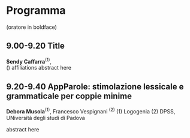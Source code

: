 #  Programma
(oratore in boldface)

## 9.00-9.20 Title
**Sendy Caffarra**<sup>(1)</sup>,  
()  affiliations 
abstract here 


## 9.20-9.40 AppParole: stimolazione lessicale e grammaticale per coppie minime 
**Debora Musola**<sup>(1)</sup>, Francesco Vespignani <sup>(2)</sup>
(1) Logogenia
(2) DPSS, UNiversità degli studi di Padova

abstract here


